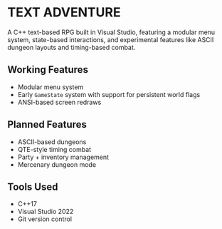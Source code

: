 # TEXT ADVENTURE

A C++ text-based RPG built in Visual Studio, featuring a modular menu system, state-based interactions, and experimental features like ASCII dungeon layouts and timing-based combat.

## Working Features
- Modular menu system
- Early `GameState` system with support for persistent world flags
- ANSI-based screen redraws

## Planned Features
- ASCII-based dungeons
- QTE-style timing combat
- Party + inventory management
- Mercenary dungeon mode

## Tools Used

- C++17
- Visual Studio 2022
- Git version control